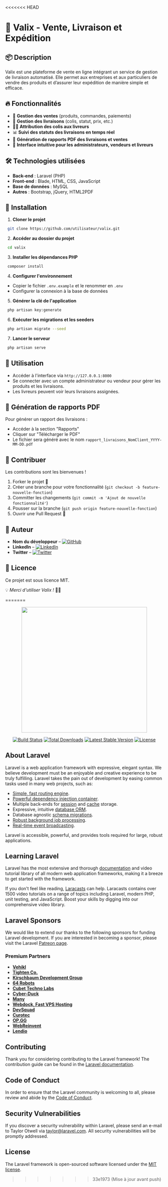 <<<<<<< HEAD
# 🚀 Valix - Vente, Livraison et Expédition

## 📦 Description
Valix est une plateforme de vente en ligne intégrant un service de gestion de livraison automatisé. Elle permet aux entreprises et aux particuliers de vendre des produits et d’assurer leur expédition de manière simple et efficace.

## 🔥 Fonctionnalités

- 🛒 **Gestion des ventes** (produits, commandes, paiements)
- 🚚 **Gestion des livraisons** (colis, statut, prix, etc.)
- 👨‍✈️ **Attribution des colis aux livreurs**
- 📊 **Suivi des statuts des livraisons en temps réel**
- 📄 **Génération de rapports PDF des livraisons et ventes**
- 🎨 **Interface intuitive pour les administrateurs, vendeurs et livreurs**

## 🛠 Technologies utilisées

- **Back-end** : Laravel (PHP)
- **Front-end** : Blade, HTML, CSS, JavaScript
- **Base de données** : MySQL
- **Autres** : Bootstrap, jQuery, HTML2PDF

## 🚀 Installation

1. **Cloner le projet**

```bash
 git clone https://github.com/utilisateur/valix.git
```

2. **Accéder au dossier du projet**

```bash
 cd valix
```

3. **Installer les dépendances PHP**

```bash
 composer install
```

4. **Configurer l'environnement**

- Copier le fichier `.env.example` et le renommer en `.env`
- Configurer la connexion à la base de données

5. **Générer la clé de l'application**

```bash
 php artisan key:generate
```

6. **Exécuter les migrations et les seeders**

```bash
 php artisan migrate --seed
```

7. **Lancer le serveur**

```bash
 php artisan serve
```

## 🎯 Utilisation

- Accéder à l'interface via `http://127.0.0.1:8000`
- Se connecter avec un compte administrateur ou vendeur pour gérer les produits et les livraisons.
- Les livreurs peuvent voir leurs livraisons assignées.

## 📄 Génération de rapports PDF

Pour générer un rapport des livraisons :

- Accéder à la section "Rapports"
- Cliquer sur "Télécharger le PDF"
- Le fichier sera généré avec le nom `rapport_livraisons_NomClient_YYYY-MM-DD.pdf`

## 🤝 Contribuer

Les contributions sont les bienvenues !

1. Forker le projet 🍴
2. Créer une branche pour votre fonctionnalité (`git checkout -b feature-nouvelle-fonction`)
3. Committer les changements (`git commit -m 'Ajout de nouvelle fonctionnalité'`)
4. Pousser sur la branche (`git push origin feature-nouvelle-fonction`)
5. Ouvrir une Pull Request 🚀

## 👤 Auteur

- **Nom du développeur** – [![GitHub](https://img.shields.io/badge/GitHub-000?logo=github&logoColor=white)](https://github.com/dominiqsoro)
- **LinkedIn** – [![LinkedIn](https://img.shields.io/badge/LinkedIn-0077B5?logo=linkedin&logoColor=white)](https://linkedin.com/in/dominiquesoro)
- **Twitter** – [![Twitter](https://img.shields.io/badge/Twitter-1DA1F2?logo=twitter&logoColor=white)](https://twitter.com/dominiqsoro)

## 📜 Licence

Ce projet est sous licence MIT.

💡 _Merci d'utiliser Valix !_ 🚀✨

=======
<p align="center"><a href="https://laravel.com" target="_blank"><img src="https://raw.githubusercontent.com/laravel/art/master/logo-lockup/5%20SVG/2%20CMYK/1%20Full%20Color/laravel-logolockup-cmyk-red.svg" width="400"></a></p>

<p align="center">
<a href="https://travis-ci.org/laravel/framework"><img src="https://travis-ci.org/laravel/framework.svg" alt="Build Status"></a>
<a href="https://packagist.org/packages/laravel/framework"><img src="https://img.shields.io/packagist/dt/laravel/framework" alt="Total Downloads"></a>
<a href="https://packagist.org/packages/laravel/framework"><img src="https://img.shields.io/packagist/v/laravel/framework" alt="Latest Stable Version"></a>
<a href="https://packagist.org/packages/laravel/framework"><img src="https://img.shields.io/packagist/l/laravel/framework" alt="License"></a>
</p>

## About Laravel

Laravel is a web application framework with expressive, elegant syntax. We believe development must be an enjoyable and creative experience to be truly fulfilling. Laravel takes the pain out of development by easing common tasks used in many web projects, such as:

- [Simple, fast routing engine](https://laravel.com/docs/routing).
- [Powerful dependency injection container](https://laravel.com/docs/container).
- Multiple back-ends for [session](https://laravel.com/docs/session) and [cache](https://laravel.com/docs/cache) storage.
- Expressive, intuitive [database ORM](https://laravel.com/docs/eloquent).
- Database agnostic [schema migrations](https://laravel.com/docs/migrations).
- [Robust background job processing](https://laravel.com/docs/queues).
- [Real-time event broadcasting](https://laravel.com/docs/broadcasting).

Laravel is accessible, powerful, and provides tools required for large, robust applications.

## Learning Laravel

Laravel has the most extensive and thorough [documentation](https://laravel.com/docs) and video tutorial library of all modern web application frameworks, making it a breeze to get started with the framework.

If you don't feel like reading, [Laracasts](https://laracasts.com) can help. Laracasts contains over 1500 video tutorials on a range of topics including Laravel, modern PHP, unit testing, and JavaScript. Boost your skills by digging into our comprehensive video library.

## Laravel Sponsors

We would like to extend our thanks to the following sponsors for funding Laravel development. If you are interested in becoming a sponsor, please visit the Laravel [Patreon page](https://patreon.com/taylorotwell).

### Premium Partners

- **[Vehikl](https://vehikl.com/)**
- **[Tighten Co.](https://tighten.co)**
- **[Kirschbaum Development Group](https://kirschbaumdevelopment.com)**
- **[64 Robots](https://64robots.com)**
- **[Cubet Techno Labs](https://cubettech.com)**
- **[Cyber-Duck](https://cyber-duck.co.uk)**
- **[Many](https://www.many.co.uk)**
- **[Webdock, Fast VPS Hosting](https://www.webdock.io/en)**
- **[DevSquad](https://devsquad.com)**
- **[Curotec](https://www.curotec.com/services/technologies/laravel/)**
- **[OP.GG](https://op.gg)**
- **[WebReinvent](https://webreinvent.com/?utm_source=laravel&utm_medium=github&utm_campaign=patreon-sponsors)**
- **[Lendio](https://lendio.com)**

## Contributing

Thank you for considering contributing to the Laravel framework! The contribution guide can be found in the [Laravel documentation](https://laravel.com/docs/contributions).

## Code of Conduct

In order to ensure that the Laravel community is welcoming to all, please review and abide by the [Code of Conduct](https://laravel.com/docs/contributions#code-of-conduct).

## Security Vulnerabilities

If you discover a security vulnerability within Laravel, please send an e-mail to Taylor Otwell via [taylor@laravel.com](mailto:taylor@laravel.com). All security vulnerabilities will be promptly addressed.

## License

The Laravel framework is open-sourced software licensed under the [MIT license](https://opensource.org/licenses/MIT).
>>>>>>> 33e1973 (Mise à jour avant push)
